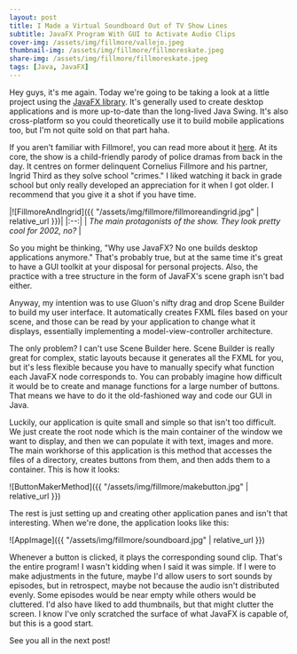 ```yaml
---
layout: post
title: I Made a Virtual Soundboard Out of TV Show Lines
subtitle: JavaFX Program With GUI to Activate Audio Clips
cover-img: /assets/img/fillmore/vallejo.jpeg
thumbnail-img: /assets/img/fillmore/fillmoreskate.jpeg
share-img: /assets/img/fillmore/fillmoreskate.jpeg
tags: [Java, JavaFX]
---
```


Hey guys, it's me again. Today we're going to be taking a look at a little project using the [JavaFX library](https://openjfx.io/). It's generally used to create desktop applications and is more up-to-date than the long-lived Java Swing. It's also cross-platform so you could theoretically use it to build mobile applications too, but I'm not quite sold on that part haha.

If you aren't familiar with Fillmore!, you can read more about it [here](https://en.wikipedia.org/wiki/Fillmore!). At its core, the show is a child-friendly parody of police dramas from back in the day. It centres on former delinquent Cornelius Fillmore and his partner, Ingrid Third as they solve school "crimes." I liked watching it back in grade school but only really developed an appreciation for it when I got older. I recommend that you give it a shot if you have time.  

|![FillmoreAndIngrid]({{ "/assets/img/fillmore/fillmoreandingrid.jpg" | relative_url }})|
|:--:|
| *The main protagonists of the show. They look pretty cool for 2002, no?* |

So you might be thinking, "Why use JavaFX? No one builds desktop applications anymore." That's probably true, but at the same time it's great to have a GUI toolkit at your disposal for personal projects. Also, the practice with a tree structure in the form of JavaFX's scene graph isn't bad either.

Anyway, my intention was to use Gluon's nifty drag and drop Scene Builder to build my user interface. It automatically creates FXML files based on your scene, and those can be read by your application to change what it displays, essentially implementing a model-view-controller architecture.

The only problem? I can't use Scene Builder here. Scene Builder is really great for complex, static layouts because it generates all the FXML for you, but it's less flexible because you have to manually specify what function each JavaFX node corresponds to. You can probably imagine how difficult it would be to create and manage functions for a large number of buttons. That means we have to do it the old-fashioned way and code our GUI in Java.

Luckily, our application is quite small and simple so that isn't too difficult. We just create the root node which is the main container of the window we want to display, and then we can populate it with text, images and more. The main workhorse of this application is this method that accesses the files of a directory, creates buttons from them, and then adds them to a container. This is how it looks:

![ButtonMakerMethod]({{ "/assets/img/fillmore/makebutton.jpg" | relative_url }})

The rest is just setting up and creating other application panes and isn't that interesting. When we're done, the application looks like this:

![AppImage]({{ "/assets/img/fillmore/soundboard.jpg" | relative_url }})

Whenever a button is clicked, it plays the corresponding sound clip. That's the entire program! I wasn't kidding when I said it was simple. If I were to make adjustments in the future, maybe I'd allow users to sort sounds by episodes, but in retrospect, maybe not because the audio isn't distributed evenly. Some episodes would be near empty while others would be cluttered. I'd also have liked to add thumbnails, but that might clutter the screen. I know I've only scratched the surface of what JavaFX is capable of, but this is a good start.

See you all in the next post!
